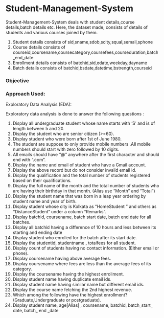 # Student-Management-System    

Student-Management-System deals with student details,course details,batch details etc. Here, the dataset made, consists of details of students and various courses joined by them.   
1) Student details consists of sid,sname,sdob,scity,squal,semail,sphone
2) Course details consists of courseid,coursename,coursecategory,coursefees,courseduration,batch_end_date
3) Enrollment details consists of batchid,sid,edate,weekday,dayname
4) Batch details consists of batchid,bsdate,datetime,bstrength,courseid

### Objective
### Approach Used:
Exploratory Data Analysis (EDA):

Exploratory data analysis is done to answer the following questions :

1) Display all undergraduate student whose name starts with ‘S’ and is of length between 5 and 20.
2) Display the student who are senior citizen (>=60).
3) Display student who were born after 1st of June 1980.
4) The student are suppose to only provide mobile numbers .All mobile numbers should start with  zero followed by 10 digits.
5) All emails should have “@” anywhere after the first character and should end with “.com”.
6) Display the name and email of student who have a Gmail account.
7) Display the above record but do not consider invalid email id.
8) Display the qualification and the total number of students registered based on their  qualifications.
9) Display the full name of the month and the total number of students who are having their  birthday in that month.
   (Alias use “Month” and “Total”)
10) Display the student name that was born in a leap year ordering by student name and year of  birth.
11) Display student whose city is Kolkata as “HomeStudent ” and others as “DistanceStudent”  under a column “Remarks”.
12) Display batchid, coursename, batch start date, batch end date for all batches.
13) Display all batchid having a difference of 10 hours and less between its starting and ending date
14) Display student who enrolled for the batch after its start date.
15) Display the studentid, studentname , totalfees for all student.
16) Display count of students having no contact information. (Either email or phone).
17) Display coursename having above average fees.
18) Display coursename where fees are less than the average fees of its category.
19) Display the coursename having the highest enrollment.
20) Display student name having duplicate email ids.
21) Display student name having similar name but different email ids.
22) Display the course name fetching the 2nd highest revenue.
23) Which among the following have the highest enrollment? (Graduate,Undergraduate or  postgraduate).
24) Display student name, age[Alias] , coursename, batchid, batch_start_ date, batch_ end _date 





 





